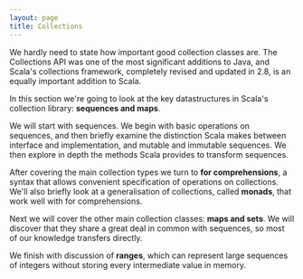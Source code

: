 ```yaml
---
layout: page
title: Collections
---
```


We hardly need to state how important good collection classes are. The Collections API was one of the most significant additions to Java, and Scala's collections framework, completely revised and updated in 2.8, is an equally important addition to Scala.

In this section we're going to look at the key datastructures in Scala's collection library: **sequences and maps**.

We will start with sequences. We begin with basic operations on sequences, and then briefly examine the distinction Scala makes between interface and implementation, and mutable and immutable sequences. We then explore in depth the methods Scala provides to transform sequences.

After covering the main collection types we turn to **for comprehensions**, a syntax that allows convenient specification of operations on collections. We'll also briefly look at a generalisation of collections, called **monads**, that work well with for comprehensions.

Next we will cover the other main collection classes: **maps and sets**. We will discover that they share a great deal in common with sequences, so most of our knowledge transfers directly.

We finish with discussion of **ranges**, which can represent large sequences of integers without storing every intermediate value in memory.
